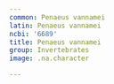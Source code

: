 ```yaml
---
common: Penaeus vannamei
latin: Penaeus vannamei
ncbi: '6689'
title: Penaeus vannamei
group: Invertebrates
image: .na.character

---
```

